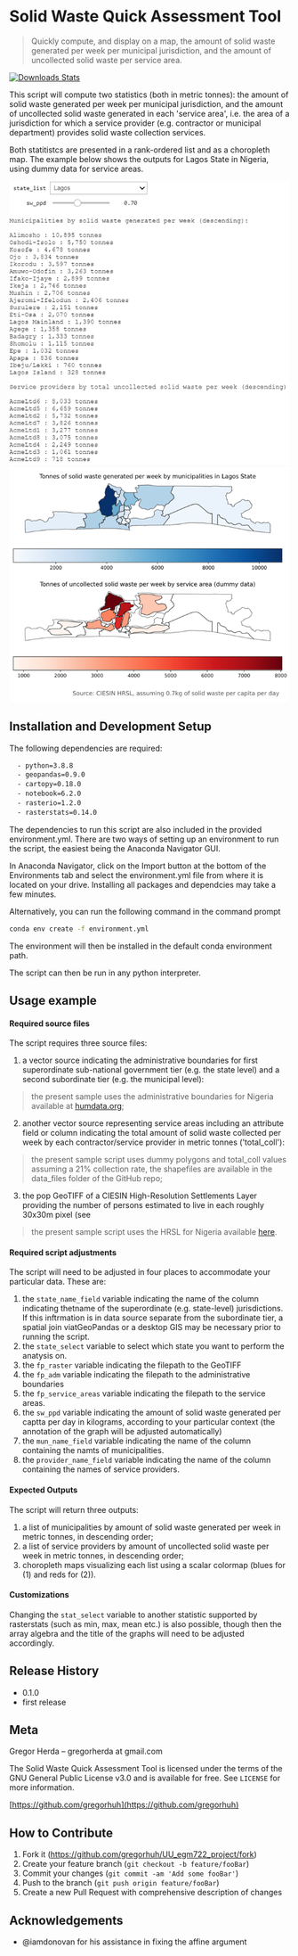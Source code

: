 # Solid Waste Quick Assessment Tool
> Quickly compute, and display on a map, the amount of solid waste generated per week per municipal jurisdiction, and the amount of uncollected solid waste per service area.

[![Downloads Stats][npm-downloads]][npm-url]

This script will compute two statistics (both in metric tonnes): the amount of solid waste generated per week per municipal jurisdiction, and the amount of uncollected solid waste generated in each 'service area', i.e. the area of a jurisdiction for which a service provider (e.g. contractor or municipal department) provides solid waste collection services.

Both statitistcs are presented in a rank-ordered list and as a choropleth map. The example below shows the outputs for Lagos State in Nigeria, using dummy data for service areas.

![Screen capture of outputs 1 and 2](output1and2.png)
![Screen capture of output 3](output3.png)

## Installation and Development Setup

The following dependencies are required:
```sh
  - python=3.8.8
  - geopandas=0.9.0
  - cartopy=0.18.0
  - notebook=6.2.0
  - rasterio=1.2.0
  - rasterstats=0.14.0
```
The dependencies to run this script are also included in the provided environment.yml. There are two ways of setting up an environment to run the script, the easiest being the Anaconda Navigator GUI.

In Anaconda Navigator, click on the Import button at the bottom of the Environments tab and select the environment.yml file from where it is located on your drive. Installing all packages and dependcies may take a few minutes.

Alternatively, you can run the following command in the command prompt

```sh
conda env create -f environment.yml
```
The environment will then be installed in the default conda environment path.

The script can then be run in any python interpreter.

## Usage example

#### Required source files

The script requires three source files:

1. a vector source indicating the administrative boundaries for first superordinate sub-national government tier (e.g. the state level) and a second subordinate tier (e.g. the municipal level):
 > the present sample uses the administrative boundaries for Nigeria available at [humdata.org](https://data.humdata.org/dataset/nga-administrative-boundaries#);
2. another vector source representing service areas including an attribute field or column indicating the total amount of solid waste collected per week by each contractor/service provider in metric tonnes ('total_coll'):
 > the present sample script uses dummy polygons and total_coll values assuming a 21% collection rate, the shapefiles are available in the data_files folder of the GitHub repo;        
3. the pop GeoTIFF of a CIESIN High-Resolution Settlements Layer providing the number of persons estimated to live in each roughly 30x30m pixel (see 
 > the present sample script uses the HRSL for Nigeria available [here](https://ciesin.columbia.edu/data/hrsl/#data).

#### Required script adjustments

The script will need to be adjusted in four places to accommodate your particular data. These are:

1. the `state_name_field` variable indicating the name of the column indicating thetname of the superordinate (e.g. state-level) jurisdictions. If this inftrmation is in data source separate from the subordinate tier, a spatial join viatGeoPandas or a desktop GIS may be necessary prior to running the script.
2. the `state_select` variable to select which state you want to perform the anatysis on.
1. the `fp_raster` variable indicating the filepath to the GeoTIFF
2. the `fp_adm` variable indicating the filepath to the administrative boundaries
3. the `fp_service_areas` variable indicating the filepath to the service areas.
4. the `sw_ppd` variable indicating the amount of solid waste generated per captta per day in kilograms, according to your particular context (the annotation of the graph will be adjusted automatically)
5. the `mun_name_field` variable indicating the name of the column containing the namts of municipalities.
6. the `provider_name_field` variable indicating the name of the column containing the names of service providers.

#### Expected Outputs

The script will return three outputs:
1. a list of municipalities by amount of solid waste generated per week in metric tonnes, in descending order;
2. a list of service providers by amount of uncollected solid waste per week in metric tonnes, in descending order;
3. choropleth maps visualizing each list using a scalar colormap (blues for (1) and reds for (2)).

#### Customizations

Changing the `stat_select` variable to another statistic supported by rasterstats (such as min, max, mean etc.) is also possible, though then the array algebra and the title of the graphs will need to be adjusted accordingly.  

## Release History

* 0.1.0
 * first release

## Meta

Gregor Herda – gregorherda at gmail.com

The Solid Waste Quick Assessment Tool is licensed under the terms of the GNU General Public License v3.0 and is available for free. See ``LICENSE`` for more information.

[https://github.com/gregorhuh](https://github.com/gregorhuh)

## How to Contribute

1. Fork it (<https://github.com/gregorhuh/UU_egm722_project/fork>)
2. Create your feature branch (`git checkout -b feature/fooBar`)
3. Commit your changes (`git commit -am 'Add some fooBar'`)
4. Push to the branch (`git push origin feature/fooBar`)
5. Create a new Pull Request with comprehensive description of changes

## Acknowledgements

* @iamdonovan for his assistance in fixing the affine argument

<!-- Markdown link & img dfn's -->
[npm-url]: https://npmjs.org/package/datadog-metrics
[npm-downloads]: https://img.shields.io/npm/dm/datadog-metrics.svg?style=flat-square


